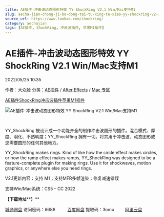 ```yaml
---
title: AE插件-冲击波动态图形特效 YY ShockRing V2.1 Win/Mac支持M1
slug: aecha-jian-chong-ji-bo-dong-tai-tu-xing-te-xiao-yy-shockring-v2-1-win-maczhi-chi-m1
source_url: https://www.lookae.com/shockring/
category: aechajian
tags: [AE插件, ShockRing, 冲击波插件, 苹果M1插件]
---
```

# AE插件-冲击波动态图形特效 YY ShockRing V2.1 Win/Mac支持M1

2022/05/25 10:35

作者：大众脸
分类：[AE插件](https://www.lookae.com/after-effects/aechajian/) / [After Effects](https://www.lookae.com/after-effects/) / [Mac 专区](https://www.lookae.com/mac-osx/)

[AE插件](https://www.lookae.com/tag/ae%e6%8f%92%e4%bb%b6/)[ShockRing](https://www.lookae.com/tag/shockring/)[冲击波插件](https://www.lookae.com/tag/%e5%86%b2%e5%87%bb%e6%b3%a2%e6%8f%92%e4%bb%b6/)[苹果M1插件](https://www.lookae.com/tag/%e8%8b%b9%e6%9e%9cm1%e6%8f%92%e4%bb%b6/)

![AE插件-冲击波动态图形特效 YY ShockRing V2.1 Win/Mac支持M1](https://www.lookae.com/wp-content/uploads/2022/05/ShockRing.jpg "AE插件-冲击波动态图形特效 YY ShockRing V2.1 Win/Mac支持M1-LookAE.com")

[﻿﻿﻿](https://cloud.video.taobao.com//play/u/705956171/p/1/e/6/t/1/361548898263.mp4)

YY\_ShockRing 被设计成一个功能齐全的制作冲击波圆形的插件。混合模式、厚度、羽化、不透明度；YY\_ShockRing 拥有一切。将其用于冲击波、动态图形或您需要圆形的任何其他地方。

YY\_ShockRing makes rings. Kind of like how the circle effect makes circles, or how the ramp effect makes ramps, YY\_ShockRing was designed to be a feature-complete plugin for making rings. Use it for shockwaves, motion graphics, or anywhere else you need rings.

V2.1更新内容：支持 M1；支持MFR多帧渲染；修复减速错误

支持Win/Mac系统：CS5 – CC 2022

**【下载地址****】**

[城通网盘](https://url70.ctfile.com/f/2827370-584131148-7ad73b?p=4431) 访问密码：6688          [百度网盘](https://pan.baidu.com/s/1YNKq97ITdXOV3rtWJH592w?pwd=3omu) 提取码：3omu         [阿里云盘](https://www.aliyundrive.com/s/GRTJ3vVBcJH)
